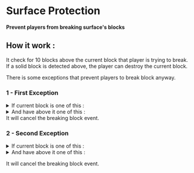 # Surface Protection

**Prevent players from breaking surface's blocks**

## How it work :
It check for 10 blocks above the current block that player is trying to break.
If a solid block is detected above, the player can destroy the current block.

There is some exceptions that prevent players to break block anyway.

### 1 - First Exception
<details>
<summary>If current block is one of this :</summary>

clay, dirt, coarse_dirt, podzol, farmland, grass_block, gravel, mycelium, sand, red_sand, snow_block, snow, soul_sand, dirt_path, white_concrete_powder, orange_concrete_powder, magenta_concrete_powder, light_blue_concrete_powder, yellow_concrete_powder, lime_concrete_powder, pink_concrete_powder, gray_concrete_powder, light_gray_concrete_powder, cyan_concrete_powder, purple_concrete_powder, blue_concrete_powder, brown_concrete_powder, green_concrete_powder, red_concrete_powder, black_concrete_powder, soul_soil, rooted_dirt, muddy_mangrove_roots, mud

</details>
<details>
<summary>And have above it one of this :</summary>

jungle_leaves, oak_leaves, spruce_leaves, dark_oak_leaves, acacia_leaves, birch_leaves, azalea_leaves, flowering_azalea_leaves, mangrove_leaves

</details>
It will cancel the breaking block event.


### 2 - Second Exception
<details>
<summary>If current block is one of this :</summary>

anything

</details>
<details>
<summary>And have above it one of this :</summary>

oak_planks, spruce_planks, birch_planks, jungle_planks, acacia_planks, dark_oak_planks, crimson_planks, warped_planks, mangrove_planks

</details>

It will cancel the breaking block event.
